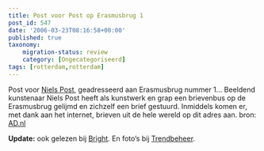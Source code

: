 ```yaml
---
title: Post voor Post op Erasmusbrug 1
post_id: 547
date: '2006-03-23T08:16:58+00:00'
published: true
taxonomy:
    migration-status: review
    category: [Ongecategoriseerd]
tags: [rotterdam,rotterdam]
---
```

Post voor [Niels Post](http://www.nielspost.nl/), geadresseerd aan Erasmusbrug nummer 1… Beeldend kunstenaar Niels Post heeft als kunstwerk en grap een brievenbus op de Erasmusbrug gelijmd en zichzelf een brief gestuurd. Inmiddels komen er, met dank aan het internet, brieven uit de hele wereld op dit adres aan. bron: [AD.nl](http://www.ad.nl/rotterdam/stad/article351089.ece)

**Update:** ook gelezen bij [Bright](http://www.bright.nl/post-voor-post-op-erasmusbrug-1). En foto’s bij [Trendbeheer](http://trendbeheer.com/2006/05/12/erasmusbrug-1).